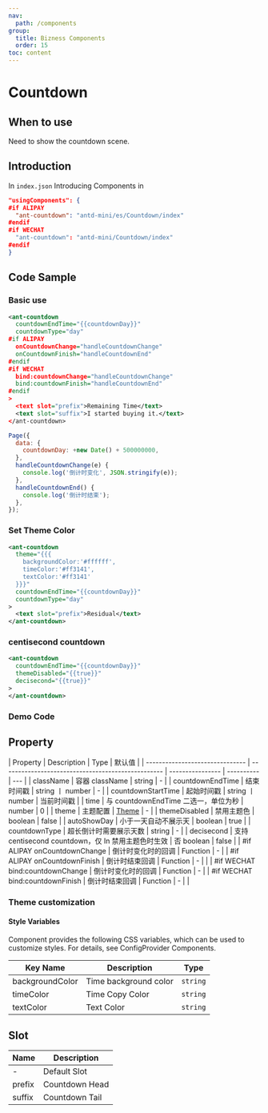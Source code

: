 ```yaml
---
nav:
  path: /components
group:
  title: Bizness Components
  order: 15
toc: content
---
```


# Countdown

## When to use

Need to show the countdown scene.

## Introduction

In `index.json` Introducing Components in

```json
"usingComponents": {
#if ALIPAY
  "ant-countdown": "antd-mini/es/Countdown/index"
#endif
#if WECHAT
  "ant-countdown": "antd-mini/Countdown/index"
#endif
}
```

## Code Sample

### Basic use

```xml
<ant-countdown
  countdownEndTime="{{countdownDay}}"
  countdownType="day"
#if ALIPAY
  onCountdownChange="handleCountdownChange"
  onCountdownFinish="handleCountdownEnd"
#endif
#if WECHAT
  bind:countdownChange="handleCountdownChange"
  bind:countdownFinish="handleCountdownEnd"
#endif
>
  <text slot="prefix">Remaining Time</text>
  <text slot="suffix">I started buying it.</text>
</ant-countdown>
```

```js
Page({
  data: {
    countdownDay: +new Date() + 500000000,
  },
  handleCountdownChange(e) {
    console.log('倒计时变化', JSON.stringify(e));
  },
  handleCountdownEnd() {
    console.log('倒计时结束');
  },
});
```

### Set Theme Color

```xml
<ant-countdown
  theme="{{{
    backgroundColor:'#ffffff',
    timeColor:'#ff3141',
    textColor:'#ff3141'
  }}}"
  countdownEndTime="{{countdownDay}}"
  countdownType="day"
>
  <text slot="prefix">Residual</text>
</ant-countdown>
```

### centisecond countdown

```xml
<ant-countdown
  countdownEndTime="{{countdownDay}}"
  themeDisabled="{{true}}"
  decisecond="{{true}}"
>
</ant-countdown>
```

### Demo Code

<code src='../../demo/pages/Countdown/index'></code>

## Property

| Property                        | Description                                        | Type             | 默认值     |
| ------------------------------- | -------------------------------------------------- | ---------------- | ---------- | --- |
| className                       | 容器 className                                     | string           | -          |
| countdownEndTime                | 结束时间戳                                         | string 丨 number | -          |
| countdownStartTime              | 起始时间戳                                         | string 丨 number | 当前时间戳 |
| time                            | 与 countdownEndTime 二选一，单位为秒               | number           | 0          |
| theme                           | 主题配置                                           | [Theme](#theme)  | -          |
| themeDisabled                   | 禁用主题色                                         | boolean          | false      |
| autoShowDay                     | 小于一天自动不展示天                               | boolean          | true       |
| countdownType                   | 超长倒计时需要展示天数                             | string           | -          |
| decisecond                      | 支持 centisecond countdown，仅 In 禁用主题色时生效 | 否 boolean       | false      |
| #if ALIPAY onCountdownChange    | 倒计时变化时的回调                                 | Function         | -          |
| #if ALIPAY onCountdownFinish    | 倒计时结束回调                                     | Function         | -          |     |
| #if WECHAT bind:countdownChange | 倒计时变化时的回调                                 | Function         | -          |
| #if WECHAT bind:countdownFinish | 倒计时结束回调                                     | Function         | -          |     |

### Theme customization

#### Style Variables

Component provides the following CSS variables, which can be used to customize styles. For details, see ConfigProvider Components.

| Key Name        | Description           | Type     |
| --------------- | --------------------- | -------- |
| backgroundColor | Time background color | `string` |
| timeColor       | Time Copy Color       | `string` |
| textColor       | Text Color            | `string` |

## Slot

| Name   | Description    |
| ------ | -------------- |
| -      | Default Slot   |
| prefix | Countdown Head |
| suffix | Countdown Tail |
